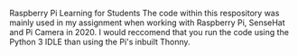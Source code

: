 
Raspberry Pi Learning for Students
The code within this respository was mainly used in my assignment when working with Raspberry Pi, SenseHat and Pi Camera in 2020. 
I would reccomend that you run the code using the Python 3 IDLE than using the Pi's inbuilt Thonny.
